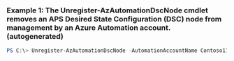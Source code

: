 ### Example 1: The Unregister-AzAutomationDscNode cmdlet removes an APS Desired State Configuration (DSC) node from management by an Azure Automation account. (autogenerated)
```powershell
PS C:\> Unregister-AzAutomationDscNode -AutomationAccountName Contoso17 -Force  -Id 064a8929-c98b-25e4-80hh-111ca86067j8 -ResourceGroupName ResourceGroup01
```

